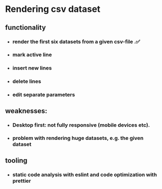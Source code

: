 # Rendering csv dataset

## functionality

- ### render the first six datasets from a given csv-file .✅
- ### mark active line
- ### insert new lines
- ### delete lines
- ### edit separate parameters

## weaknesses:

- ### Desktop first: not fully responsive (mobile devices etc).
- ### problem with rendering huge datasets, e.g. the given dataset

## tooling

- ### static code analysis with eslint and code optimization with prettier
